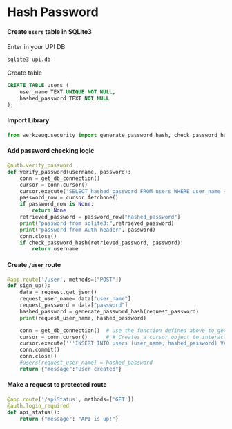 # Hash Password 


#### Create `users` table in SQLite3
Enter in your UPI DB
```bash
sqlite3 upi.db
```
Create table
```sql
CREATE TABLE users (
    user_name TEXT UNIQUE NOT NULL,
    hashed_password TEXT NOT NULL
);
```



#### Import Library
```python
from werkzeug.security import generate_password_hash, check_password_hash
```

#### Add password checking logic
```python
@auth.verify_password
def verify_password(username, password):
	conn = get_db_connection()
	cursor = conn.cursor()
	cursor.execute('SELECT hashed_password FROM users WHERE user_name = ?', (username,))
	password_row = cursor.fetchone()
	if password_row is None:
		return None
	retrieved_password = password_row["hashed_password"]
	print("password from sqlite3:",retrieved_password)
	print("password from Auth header", password)
	conn.close()
	if check_password_hash(retrieved_password, password):
		return username
```

#### Create `/user` route
```python
@app.route('/user', methods=["POST"])
def sign_up():
	data = request.get_json()				
	request_user_name= data["user_name"]
	request_password = data["password"]
	hashed_password = generate_password_hash(request_password)
	print(request_user_name, hashed_password)

	conn = get_db_connection()	# use the function defined above to get a connection to DB
	cursor = conn.cursor()		# # Creates a cursor object to interact with the database.
	cursor.execute('''INSERT INTO users (user_name, hashed_password) VALUES (?, ?)''',(request_user_name, hashed_password))
	conn.commit()
	conn.close()
	#users[request_user_name] = hashed_password
	return {"message":"User created"}
```

#### Make a request to protected route
```python
@app.route('/apiStatus', methods=['GET'])
@auth.login_required
def api_status():
	return {"message": "API is up!"}
```
